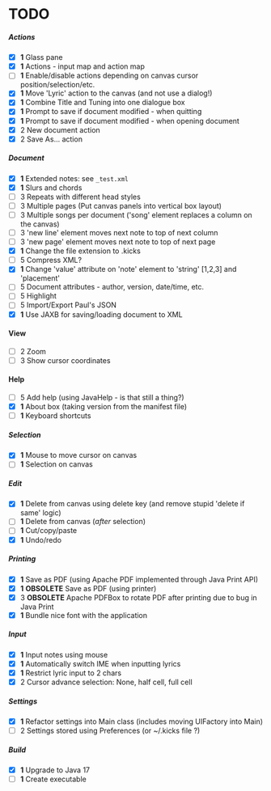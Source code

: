TODO
====

##### Actions
  - [x] **1** Glass pane
  - [x] **1** Actions - input map and action map
  - [ ] **1** Enable/disable actions depending on canvas cursor position/selection/etc.
  - [x] **1** Move 'Lyric' action to the canvas (and not use a dialog!)
  - [x] **1** Combine Title and Tuning into one dialogue box
  - [x] **1** Prompt to save if document modified - when quitting
  - [x] **1** Prompt to save if document modified - when opening document
  - [x]   2   New document action
  - [x]   2   Save As... action
  
##### Document
  - [x] **1** Extended notes: see `_test.xml`
  - [x] **1** Slurs and chords
  - [ ]   3   Repeats with different head styles
  - [ ]   3   Multiple pages  (Put canvas panels into vertical box layout)
  - [ ]   3   Multiple songs per document ('song' element replaces a column on the canvas)
  - [ ]   3   'new line' element moves next note to top of next column
  - [ ]   3   'new page' element moves next note to top of next page
  - [x] **1** Change the file extension to .kicks
  - [ ]   5   Compress XML?
  - [x] **1** Change 'value' attribute on 'note' element to 'string' [1,2,3] and 'placement'
  - [ ]   5   Document attributes - author, version, date/time, etc.
  - [ ]   5   Highlight
  - [ ]   5   Import/Export Paul's JSON
  - [x] **1** Use JAXB for saving/loading document to XML

#### View
  - [ ]   2   Zoom
  - [ ]   3   Show cursor coordinates

#### Help
  - [ ]   5   Add help (using JavaHelp - is that still a thing?)
  - [x] **1** About box (taking version from the manifest file)
  - [ ] **1** Keyboard shortcuts

##### Selection
  - [x] **1** Mouse to move cursor on canvas
  - [ ] **1** Selection on canvas
  
##### Edit
  - [x] **1** Delete from canvas using delete key (and remove stupid 'delete if same' logic)
  - [ ] **1** Delete from canvas (*after* selection)
  - [ ] **1** Cut/copy/paste
  - [x] **1** Undo/redo
  
##### Printing
  - [x] **1** Save as PDF (using Apache PDF implemented through Java Print API) 
  - [x] **1** **OBSOLETE** Save as PDF (using printer)
  - [x]   3   **OBSOLETE** Apache PDFBox to rotate PDF after printing due to bug in Java Print
  - [x] **1** Bundle nice font with the application
  
##### Input
  - [x] **1** Input notes using mouse
  - [x] **1** Automatically switch IME when inputting lyrics
  - [x] **1** Restrict lyric input to 2 chars
  - [x]   2   Cursor advance selection: None, half cell, full cell 
  
##### Settings
  - [x] **1** Refactor settings into Main class (includes moving UIFactory into Main)
  - [ ]   2   Settings stored using Preferences (or ~/.kicks file ?)

##### Build
  - [x] **1** Upgrade to Java 17
  - [ ] **1** Create executable
